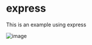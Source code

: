 # express

This is an example using express 

![image](https://user-images.githubusercontent.com/93608793/210299275-927715ae-af0c-4cfa-b6b3-5b19ad2645ee.png)
